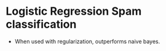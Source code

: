 # Logistic Regression Spam classification

* When used with regularization, outperforms naive bayes.
